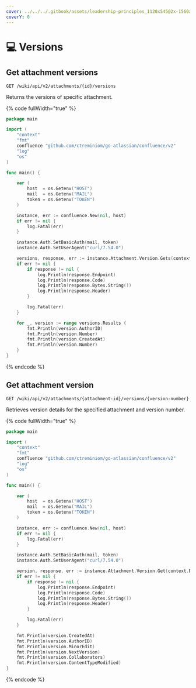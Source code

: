 ```yaml
---
cover: ../../../.gitbook/assets/leadership-principles_1120x545@2x-1560x760.png
coverY: 0
---
```


# 💻 Versions

## Get attachment versions

`GET /wiki/api/v2/attachments/{id}/versions`

Returns the versions of specific attachment.

{% code fullWidth="true" %}
```go
package main

import (
	"context"
	"fmt"
	confluence "github.com/ctreminiom/go-atlassian/confluence/v2"
	"log"
	"os"
)

func main() {

	var (
		host  = os.Getenv("HOST")
		mail  = os.Getenv("MAIL")
		token = os.Getenv("TOKEN")
	)

	instance, err := confluence.New(nil, host)
	if err != nil {
		log.Fatal(err)
	}

	instance.Auth.SetBasicAuth(mail, token)
	instance.Auth.SetUserAgent("curl/7.54.0")

	versions, response, err := instance.Attachment.Version.Gets(context.Background(), "att225509380", "", "", 20)
	if err != nil {
		if response != nil {
			log.Println(response.Endpoint)
			log.Println(response.Code)
			log.Println(response.Bytes.String())
			log.Println(response.Header)
		}

		log.Fatal(err)
	}

	for _, version := range versions.Results {
		fmt.Println(version.AuthorID)
		fmt.Println(version.Number)
		fmt.Println(version.CreatedAt)
		fmt.Println(version.Number)
	}
}
```
{% endcode %}

## Get attachment version

`GET /wiki/api/v2/attachments/{attachment-id}/versions/{version-number}`

Retrieves version details for the specified attachment and version number.

{% code fullWidth="true" %}
```go
package main

import (
	"context"
	"fmt"
	confluence "github.com/ctreminiom/go-atlassian/confluence/v2"
	"log"
	"os"
)

func main() {

	var (
		host  = os.Getenv("HOST")
		mail  = os.Getenv("MAIL")
		token = os.Getenv("TOKEN")
	)

	instance, err := confluence.New(nil, host)
	if err != nil {
		log.Fatal(err)
	}

	instance.Auth.SetBasicAuth(mail, token)
	instance.Auth.SetUserAgent("curl/7.54.0")

	version, response, err := instance.Attachment.Version.Get(context.Background(), "att225509380", 1)
	if err != nil {
		if response != nil {
			log.Println(response.Endpoint)
			log.Println(response.Code)
			log.Println(response.Bytes.String())
			log.Println(response.Header)
		}

		log.Fatal(err)
	}

	fmt.Println(version.CreatedAt)
	fmt.Println(version.AuthorID)
	fmt.Println(version.MinorEdit)
	fmt.Println(version.NextVersion)
	fmt.Println(version.Collaborators)
	fmt.Println(version.ContentTypeModified)
}
```
{% endcode %}

